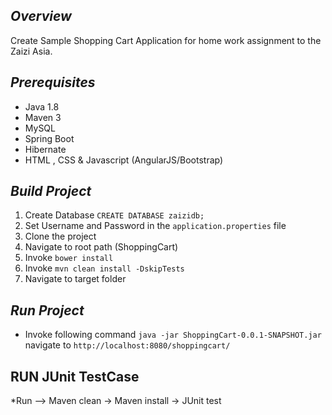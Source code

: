 ## *Overview*
Create Sample Shopping Cart Application for home work assignment to the Zaizi Asia.

## *Prerequisites*
* Java 1.8
* Maven 3
* MySQL
* Spring Boot
* Hibernate
* HTML , CSS & Javascript (AngularJS/Bootstrap)

## *Build Project*
1. Create Database ```CREATE DATABASE zaizidb;```
2. Set Username and Password in the ```application.properties``` file
3. Clone the project
4. Navigate to root path (ShoppingCart)
5. Invoke ```bower install```
6. Invoke ```mvn clean install -DskipTests```
7. Navigate to target folder

## *Run Project*
* Invoke following command
```java -jar ShoppingCart-0.0.1-SNAPSHOT.jar```
navigate to ```http://localhost:8080/shoppingcart/```


## RUN JUnit TestCase

*Run --> Maven clean -> Maven install -> JUnit test